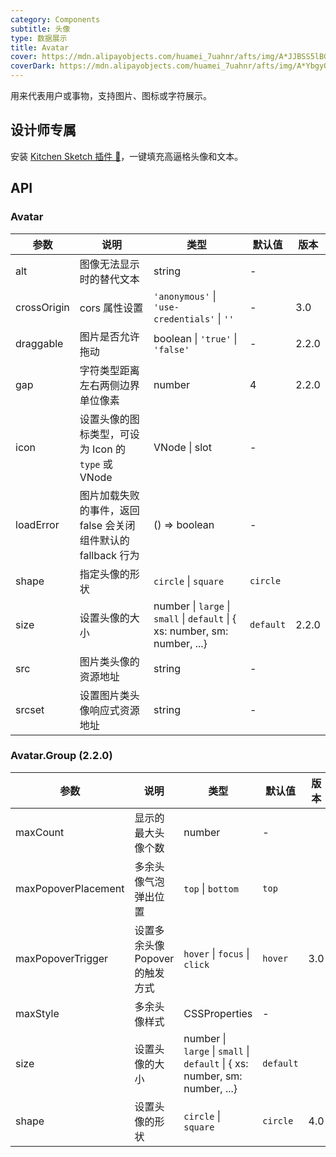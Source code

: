 ```yaml
---
category: Components
subtitle: 头像
type: 数据展示
title: Avatar
cover: https://mdn.alipayobjects.com/huamei_7uahnr/afts/img/A*JJBSS5lBG4IAAAAAAAAAAAAADrJ8AQ/original
coverDark: https://mdn.alipayobjects.com/huamei_7uahnr/afts/img/A*YbgyQaRGz-UAAAAAAAAAAAAADrJ8AQ/original
---
```


用来代表用户或事物，支持图片、图标或字符展示。

## 设计师专属

安装 [Kitchen Sketch 插件 💎](https://kitchen.alipay.com)，一键填充高逼格头像和文本。

## API

### Avatar

| 参数 | 说明 | 类型 | 默认值 | 版本 |
| --- | --- | --- | --- | --- |
| alt | 图像无法显示时的替代文本 | string | - |  |
| crossOrigin | cors 属性设置 | `'anonymous'` \| `'use-credentials'` \| `''` | - | 3.0 |
| draggable | 图片是否允许拖动 | boolean \| `'true'` \| `'false'` | - | 2.2.0 |
| gap | 字符类型距离左右两侧边界单位像素 | number | 4 | 2.2.0 |
| icon | 设置头像的图标类型，可设为 Icon 的 `type` 或 VNode | VNode \| slot | - |  |
| loadError | 图片加载失败的事件，返回 false 会关闭组件默认的 fallback 行为 | () => boolean | - |  |
| shape | 指定头像的形状 | `circle` \| `square` | `circle` |  |
| size | 设置头像的大小 | number \| `large` \| `small` \| `default` \| { xs: number, sm: number, ...} | `default` | 2.2.0 |
| src | 图片类头像的资源地址 | string | - |  |
| srcset | 设置图片类头像响应式资源地址 | string | - |  |

### Avatar.Group (2.2.0)

| 参数 | 说明 | 类型 | 默认值 | 版本 |
| --- | --- | --- | --- | --- |
| maxCount | 显示的最大头像个数 | number | - |  |
| maxPopoverPlacement | 多余头像气泡弹出位置 | `top` \| `bottom` | `top` |  |
| maxPopoverTrigger | 设置多余头像 Popover 的触发方式 | `hover` \| `focus` \| `click` | `hover` | 3.0 |
| maxStyle | 多余头像样式 | CSSProperties | - |  |
| size | 设置头像的大小 | number \| `large` \| `small` \| `default` \| { xs: number, sm: number, ...} | `default` |  |
| shape | 设置头像的形状 | `circle` \| `square` | `circle` | 4.0 |
